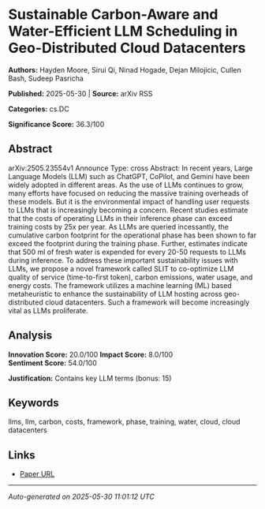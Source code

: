 # Sustainable Carbon-Aware and Water-Efficient LLM Scheduling in Geo-Distributed Cloud Datacenters

**Authors:** Hayden Moore, Sirui Qi, Ninad Hogade, Dejan Milojicic, Cullen Bash, Sudeep Pasricha

**Published:** 2025-05-30 | **Source:** arXiv RSS

**Categories:** cs.DC

**Significance Score:** 36.3/100

## Abstract

arXiv:2505.23554v1 Announce Type: cross 
Abstract: In recent years, Large Language Models (LLM) such as ChatGPT, CoPilot, and Gemini have been widely adopted in different areas. As the use of LLMs continues to grow, many efforts have focused on reducing the massive training overheads of these models. But it is the environmental impact of handling user requests to LLMs that is increasingly becoming a concern. Recent studies estimate that the costs of operating LLMs in their inference phase can exceed training costs by 25x per year. As LLMs are queried incessantly, the cumulative carbon footprint for the operational phase has been shown to far exceed the footprint during the training phase. Further, estimates indicate that 500 ml of fresh water is expended for every 20-50 requests to LLMs during inference. To address these important sustainability issues with LLMs, we propose a novel framework called SLIT to co-optimize LLM quality of service (time-to-first token), carbon emissions, water usage, and energy costs. The framework utilizes a machine learning (ML) based metaheuristic to enhance the sustainability of LLM hosting across geo-distributed cloud datacenters. Such a framework will become increasingly vital as LLMs proliferate.

## Analysis

**Innovation Score:** 20.0/100
**Impact Score:** 8.0/100  
**Sentiment Score:** 54.0/100

**Justification:** Contains key LLM terms (bonus: 15)

## Keywords

llms, llm, carbon, costs, framework, phase, training, water, cloud, cloud datacenters

## Links

- [Paper URL](https://arxiv.org/abs/2505.23554)

---
*Auto-generated on 2025-05-30 11:01:12 UTC*
